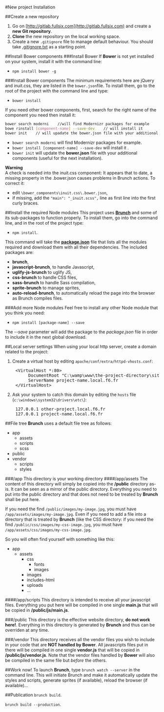 #New project Installation

##Create a new repository
1. Go on [http://gitlab.fullsix.com](http://gitlab.fullsix.com) and create a **new Git repository**.
2. **Clone** the new repository on the local working space.
3. Create a new `.gitignore` file to manage default behaviour. You should take [.gitignore.txt](.gitignore.txt) as a starting point.

##Install Bower components
###Install Bower
If **Bower** is not yet installed on your system, install it with the command line:

* `npm install bower -g`

###Install Bower components
The minimum requirements here are jQuery and inuit.css, they are listed in the `bower.json`file. To install them, go to the root of the project with the command line and type:

* `bower install`

If you need other bower components, first, search for the right name of the component you need then install it:

```bash
bower search moderni    //will find Modernizr packages for example
bowe rinstall [component-name] --save-dev    // will install it
bower init    // will upadate the bower.json file with your additional components (useful for the next installation).
```



* `bower search moderni` will find Modernizr packages for example.
* `bower install [component-name] --save-dev` will install it .
* `bower init` will update the **bower.json** file with your additional components (useful for the next installation).

**Warning**  
A check is needed into the inuit.css component: It appears that to date, a missing property in the .bower.json causes problems in Brunch actions. To correct it:

* edit `\bower_components\inuit.css\.bower.json`,
* if missing, add the `"main": "_inuit.scss",` line as first line into the first curly braces.

##Install the required Node modules
This project uses **[Brunch](http://brunch.io)** and some of its sub-packages to function properly. To install them, go into the command line, and in the root of the project type:

* `npm install`.

This command will take the **[package.json](package.json)** file that lists all the modules required and download them with all their dependencies. The included packages are:

* **brunch**,
* **javascript-brunch**, to handle Javascript,
* **uglify-js-brunch** to uglify JS,
* **css-brunch** to handle CSS files,
* **sass-brunch** to handle Sass compilation,
* **sprite-brunch** to manage sprites,
* **auto-reload-brunch**, to automatically reload the page into the browser as Brunch compiles files.

###Add more Node modules
Feel free to install any other Node module that you think you need:

* `npm install [package-name] --save`

The *--save* parameter will add the package to the *package.json* file in order to include it in the next global download.

##Local server settings
When using your local http server, create a domain related to the project:

1. Create a virtual host by editing `apache/conf/extra/httpd-vhosts.conf`:
<pre>
    &lt;VirtualHost *:80>
         DocumentRoot "C:\wamp\www\the-project-directory\site-root-directory"
         ServerName project-name.local.f6.fr
    &lt;/VirtualHost>
</pre>
2. Ask your system to catch this domain by editing the `hosts` file (`c:\windows\system32\drivers\etc\`):
<pre>
    127.0.0.1 other-project.local.f6.fr
    127.0.0.1 project-name.local.f6.fr
</pre>

##File tree
**Brunch** uses a default file tree as follows:

- app
	- assets
	- scripts
	- scss
- public
- vendor
	- scripts
	- styles

###/app
This directory is your working directory
####/app/assets
The content of this directory will simply be copied into the **/public** directory as-is. It can be seen as a mirror of the public directory. Everything you need to put into the public directory and that does not need to be treated by **Brunch** shall be put here.

If you need the find `/public/images/my-image.jpg`, you must have `/app/assets/images/my-image.jpg`. Even if you need to add a file into a directory that is treated by **Brunch** (like the CSS directory: if you need the find `/public/css/images/my-css-image.jpg`, you must have `/app/assets/css/images/my-css-image.jpg`.

So you will often find yourself with something like this:

- app
	- assets
		- css
			- fonts
			- images
		- images
		- includes-html
		- uploads
		- ...

####/app/scripts
This directory is intended to receive all your javascript files. Everything you put here will be compiled in one single **main.js** that will be copied in **/public/js/main.js**.

###/public
This directory is the effective website directory, **do not work here!**. Everything in this directory is generated by **Brunch** and thus can be overriden at any time.

###/vendor
This directory receives all the vendor files you wish to include in your code that are **NOT handled by Bower**. All javascripts files put in there will be compiled in one single **vendor.js** that will be copied in **/public/js/vendor.js**. Note that the vendor files handled by **Bower** will also be compiled in the same file but *before* the others.

##Work now!
To launch **Brunch**, type `brunch watch --server` in the command line. This will initiate Brunch and make it automatically update the styles and scripts, generate sprites (if available), reload the browser (if available)...

##Publication
`brunch build`.

`brunch build --production`.
